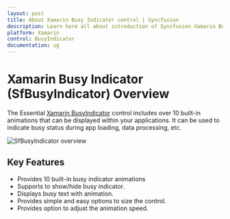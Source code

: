 ```yaml
---
layout: post
title: About Xamarin Busy Indicator control | Syncfusion
description: Learn here all about introduction of Syncfusion Xamarin Busy Indicator (SfBusyIndicator) control, its elements and more.
platform: Xamarin
control: BusyIndicator
documentation: ug
---
```


# Xamarin Busy Indicator (SfBusyIndicator) Overview

The Essential [Xamarin BusyIndicator](https://www.syncfusion.com/xamarin-ui-controls/xamarin-busy-indicator) control includes over 10 built-in animations that can be displayed within your applications. It can be used to indicate busy status during app loading, data processing, etc. 

![SfBusyIndicator overview](images/Overview.png)

## Key Features

* Provides 10 built-in busy indicator animations
* Supports to show/hide busy indicator.
* Displays busy text with animation.
* Provides simple and easy options to size the control.
* Provides option to adjust the animation speed.